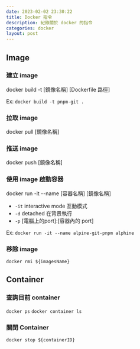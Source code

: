 ```yaml
---
date: 2023-02-02 23:30:22
title: Docker 指令
description: 紀錄關於 docker 的指令
categories: docker
layout: post
---
```


## Image

### 建立 image

docker build -t [鏡像名稱]  [Dockerfile 路徑]

Ex: `docker build -t pnpm-git .`

### 拉取 image

docker pull  [鏡像名稱]

### 推送 image

docker push  [鏡像名稱]

### 使用 image 啟動容器

docker run -it --name [容器名稱]  [鏡像名稱]

- `-it` interactive mode 互動模式
- `-d` detached 在背景執行
- `-p` [電腦上的port]:[容器內的 port]

Ex: `docker run -it --name alpine-git-pnpm alphine`

### 移除 image

`docker rmi ${imagesName}`

## Container

### 查詢目前 container

`docker ps`
`docker container ls`

### 關閉 Container

`docker stop ${containerID}`
